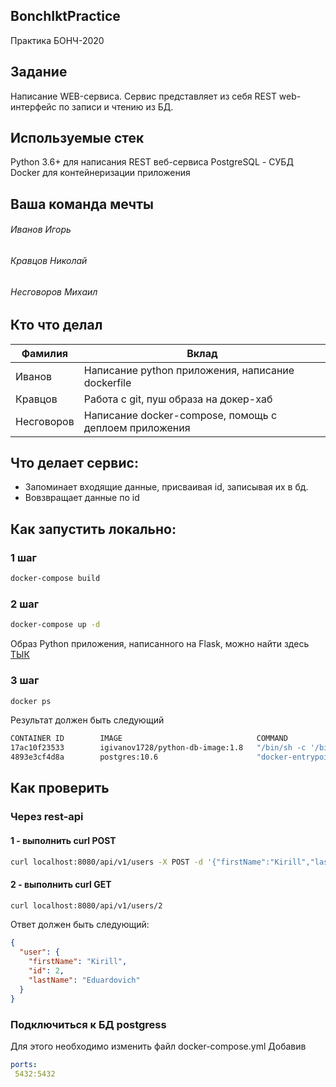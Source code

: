
## BonchIktPractice
Практика БОНЧ-2020
## Задание
Написание WEB-сервиса.
Сервис представляет из себя REST web-интерфейс по записи и чтению из БД.
## Используемые стек
Python 3.6+ для написания REST веб-сервиса
PostgreSQL - СУБД
Docker для контейнеризации приложения
## Ваша команда мечты
###### Иванов Игорь
###### Кравцов Николай
###### Несговоров Михаил
## Кто что делал
| Фамилия | Вклад |
| ------------- | ------------- |
| Иванов | Написание python приложения, написание dockerfile|
| Кравцов | Работа с git, пуш образа на докер-хаб | 
| Несговоров | Написание docker-compose, помощь с деплоем приложения|

## Что делает сервис:
 - Запоминает входящие данные, присваивая id, записывая их в бд. 
 - Вовзвращает данные по id
## Как запустить локально:
### 1 шаг
```bash
docker-compose build 
```
### 2 шаг
```bash
docker-compose up -d
```
Образ Python приложения, написанного на Flask, можно найти здесь [ТЫК](https://hub.docker.com/repository/docker/igivanov1728/python-db-image)
### 3 шаг
```bash
docker ps 
```
Результат должен быть следующий
```bash
CONTAINER ID        IMAGE                              COMMAND                  CREATED             STATUS                    PORTS                    NAMES
17ac10f23533        igivanov1728/python-db-image:1.8   "/bin/sh -c '/bin/sh…"   16 minutes ago      Up 16 minutes             0.0.0.0:8080->8080/tcp   bonchiktpracticemain_web_1
4893e3cf4d8a        postgres:10.6                      "docker-entrypoint.s…"   40 minutes ago      Up 40 minutes (healthy)   5432/tcp                 postgres_db
```

## Как проверить
### Через rest-api
#### 1 - выполнить curl POST
```bash
curl localhost:8080/api/v1/users -X POST -d '{"firstName":"Kirill","lastName":"Eduardovich"}' --header "Content-Type: application/json"
```
#### 2 - выполнить curl GET
```bash
curl localhost:8080/api/v1/users/2
```
Ответ должен быть следующий:
```json
{
  "user": {
    "firstName": "Kirill",
    "id": 2,
    "lastName": "Eduardovich"
  }
}
```
### Подключиться к БД postgress

Для этого необходимо изменить файл docker-compose.yml
Добавив 
```yaml
ports:
 5432:5432
```

